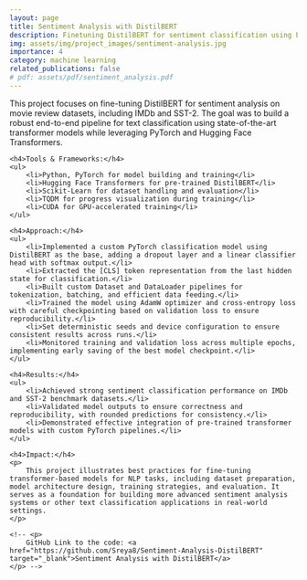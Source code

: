 ```yaml
---
layout: page
title: Sentiment Analysis with DistilBERT
description: Finetuning DistilBERT for sentiment classification using PyTorch and Hugging Face Transformers with custom training pipelines.
img: assets/img/project_images/sentiment-analysis.jpg
importance: 4
category: machine learning
related_publications: false
# pdf: assets/pdf/sentiment_analysis.pdf
---
```


<div class="mt-4">
    <p>
        This project focuses on fine-tuning DistilBERT for sentiment analysis on movie review datasets, including IMDb and SST-2. The goal was to build a robust end-to-end pipeline for text classification using state-of-the-art transformer models while leveraging PyTorch and Hugging Face Transformers.
    </p>

    <h4>Tools & Frameworks:</h4>
    <ul>
        <li>Python, PyTorch for model building and training</li>
        <li>Hugging Face Transformers for pre-trained DistilBERT</li>
        <li>Scikit-Learn for dataset handling and evaluation</li>
        <li>TQDM for progress visualization during training</li>
        <li>CUDA for GPU-accelerated training</li>
    </ul>

    <h4>Approach:</h4>
    <ul>
        <li>Implemented a custom PyTorch classification model using DistilBERT as the base, adding a dropout layer and a linear classifier head with softmax output.</li>
        <li>Extracted the [CLS] token representation from the last hidden state for classification.</li>
        <li>Built custom Dataset and DataLoader pipelines for tokenization, batching, and efficient data feeding.</li>
        <li>Trained the model using AdamW optimizer and cross-entropy loss with careful checkpointing based on validation loss to ensure reproducibility.</li>
        <li>Set deterministic seeds and device configuration to ensure consistent results across runs.</li>
        <li>Monitored training and validation loss across multiple epochs, implementing early saving of the best model checkpoint.</li>
    </ul>

    <h4>Results:</h4>
    <ul>
        <li>Achieved strong sentiment classification performance on IMDb and SST-2 benchmark datasets.</li>
        <li>Validated model outputs to ensure correctness and reproducibility, with rounded predictions for consistency.</li>
        <li>Demonstrated effective integration of pre-trained transformer models with custom PyTorch pipelines.</li>
    </ul>

    <h4>Impact:</h4>
    <p>
        This project illustrates best practices for fine-tuning transformer-based models for NLP tasks, including dataset preparation, model architecture design, training strategies, and evaluation. It serves as a foundation for building more advanced sentiment analysis systems or other text classification applications in real-world settings.
    </p>

    <!-- <p>
        GitHub Link to the code: <a href="https://github.com/Sreya8/Sentiment-Analysis-DistilBERT" target="_blank">Sentiment Analysis with DistilBERT</a>
    </p> -->
</div>
